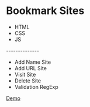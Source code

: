 # Bookmark Sites
<ul>
  <li>HTML</li>
  <li>CSS</li>
  <li>JS</li>
</ul>
--------------
<ul>
  <li>Add Name Site</li>
  <li>Add URL Site</li>
  <li>Visit Site</li>
  <li>Delete Site</li>
  <li>Validation RegExp</li>
</ul>

<a href = "https://fakhrbasha.github.io/Bookmark/" target="_blank" >Demo</a>
